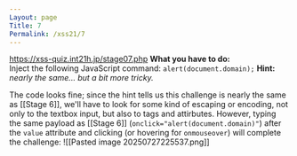 ```yaml
---
Layout: page
Title: 7
Permalink: /xss21/7
---
```

https://xss-quiz.int21h.jp/stage07.php
**What you have to do:**  
Inject the following JavaScript command: `alert(document.domain);`
**Hint:** *nearly the same... but a bit more tricky.*

The code looks fine; since the hint tells us this challenge is nearly the same as [[Stage 6]], we'll have to look for some kind of escaping or encoding, not only to the textbox input, but also to tags and attirbutes. However, typing the same payload as [[Stage 6]] (`onclick="alert(document.domain)"`) after the `value` attribute and clicking (or hovering for `onmouseover`) will complete the challenge:
![[Pasted image 20250727225537.png]]


